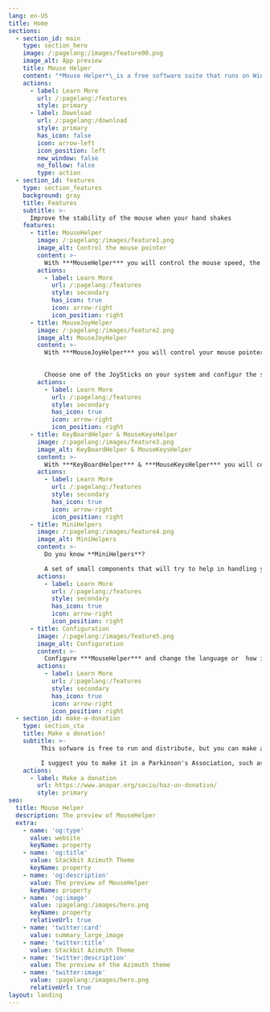 ```yaml
---
lang: en-US
title: Home
sections:
  - section_id: main
    type: section_hero
    image: /:pagelang:/images/feature00.png
    image_alt: App preview
    title: Mouse Helper
    content: "*Mouse Helper*\_is a free software suite that runs on Windows (7 and above), and that will help you improve your mouse operation.\n\n"
    actions:
      - label: Learn More
        url: /:pagelang:/features
        style: primary
      - label: Download
        url: /:pagelang:/download
        style: primary
        has_icon: false
        icon: arrow-left
        icon_position: left
        new_window: false
        no_follow: false
        type: action
  - section_id: features
    type: section_features
    background: gray
    title: Features
    subtitle: >-
      Improve the stability of the mouse when your hand shakes
    features:
      - title: MouseHelper
        image: /:pagelang:/images/feature1.png
        image_alt: Control the mouse pointer
        content: >-
          With ***MouseHelper*** you will control the mouse speed, the button press time or the drag and drog operations
        actions:
          - label: Learn More
            url: /:pagelang:/features
            style: secondary
            has_icon: true
            icon: arrow-right
            icon_position: right
      - title: MouseJoyHelper
        image: /:pagelang:/images/feature2.png
        image_alt: MouseJoyHelper
        content: >-
          With ***MouseJoyHelper*** you will control your mouse pointer with a JoyStick
          

          Choose one of the JoySticks on your system and configur the speed of the mouse and assing each of its buttons a specialized task
        actions:
          - label: Learn More
            url: /:pagelang:/features
            style: secondary
            has_icon: true
            icon: arrow-right
            icon_position: right
      - title: KeyBoardHelper & MouseKeysHelper
        image: /:pagelang:/images/feature3.png
        image_alt: KeyBoardHelper & MouseKeysHelper
        content: >-
          With ***KeyBoardHelper*** & ***MouseKeysHelper*** you will control the keystrokes and move the mouse using your keyboard
        actions:
          - label: Learn More
            url: /:pagelang:/features
            style: secondary
            has_icon: true
            icon: arrow-right
            icon_position: right
      - title: MiniHelpers
        image: /:pagelang:/images/feature4.png
        image_alt: MiniHelpers
        content: >-
          Do you know **MiniHelpers**?

          A set of small components that will try to help in handling your Mouse or your JoyStick
        actions:
          - label: Learn More
            url: /:pagelang:/features
            style: secondary
            has_icon: true
            icon: arrow-right
            icon_position: right
      - title: Configuration
        image: /:pagelang:/images/feature5.png
        image_alt: Configuration
        content: >-
          Configure ***MouseHelper*** and change the language or  how it should start when Windows starts
        actions:
          - label: Learn More
            url: /:pagelang:/features
            style: secondary
            has_icon: true
            icon: arrow-right
            icon_position: right
  - section_id: make-a-donation
    type: section_cta
    title: Make a donation!
    subtitle: >-
         This sofware is free to run and distribute, but you can make a donation to any aid association if you feel like it.

         I suggest you to make it in a Parkinson's Association, such as [ANAPAR](http://www.anapar.org/) or  [Spanish Parkinson's Federation](https://www.esparkinson.es/)
    actions:
      - label: Make a donation
        url: https://www.anapar.org/socio/haz-un-donativo/
        style: primary
seo:
  title: Mouse Helper
  description: The preview of MouseHelper
  extra:
    - name: 'og:type'
      value: website
      keyName: property
    - name: 'og:title'
      value: Stackbit Azimuth Theme
      keyName: property
    - name: 'og:description'
      value: The preview of MouseHelper
      keyName: property
    - name: 'og:image'
      value: :pagelang:/images/hero.png
      keyName: property
      relativeUrl: true
    - name: 'twitter:card'
      value: summary_large_image
    - name: 'twitter:title'
      value: Stackbit Azimuth Theme
    - name: 'twitter:description'
      value: The preview of the Azimuth theme
    - name: 'twitter:image'
      value: :pagelang:/images/hero.png
      relativeUrl: true
layout: landing
---
```

